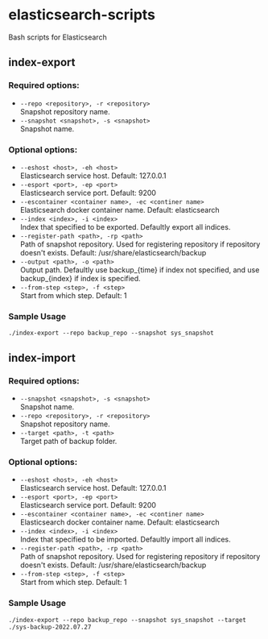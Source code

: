 # elasticsearch-scripts
Bash scripts for Elasticsearch

## index-export

### Required options:
* `--repo <repository>, -r <repository>`  
  Snapshot repository name.
* `--snapshot <snapshot>, -s <snapshot>`  
  Snapshot name.  

### Optional options:
* `--eshost <host>, -eh <host>`  
  Elasticsearch service host. Default: 127.0.0.1
* `--esport <port>, -ep <port>`  
  Elasticsearch service port. Default: 9200
* `--escontainer <container name>, -ec <continer name>`  
  Elasticsearch docker container name. Default: elasticsearch
* `--index <index>, -i <index>`  
  Index that specified to be exported. Defaultly export all indices.
* `--register-path <path>, -rp <path>`  
  Path of snapshot repository. Used for registering repository if repository doesn't exists. Default: /usr/share/elasticsearch/backup
* `--output <path>, -o <path>`  
  Output path. Defaultly use backup_{time} if index not specified, and use backup_{index} if index is specified.
* `--from-step <step>, -f <step>`  
  Start from which step. Default: 1

### Sample Usage
```
./index-export --repo backup_repo --snapshot sys_snapshot 
```

## index-import

### Required options:
* `--snapshot <snapshot>, -s <snapshot>`  
  Snapshot name.
* `--repo <repository>, -r <repository>`  
  Snapshot repository name.
* `--target <path>, -t <path>`  
  Target path of backup folder.

### Optional options:
* `--eshost <host>, -eh <host>`  
  Elasticsearch service host. Default: 127.0.0.1
* `--esport <port>, -ep <port>`  
  Elasticsearch service port. Default: 9200
* `--escontainer <container name>, -ec <continer name>`  
  Elasticsearch docker container name. Default: elasticsearch
* `--index <index>, -i <index>`  
  Index that specified to be imported. Defaultly import all indices.
* `--register-path <path>, -rp <path>`  
  Path of snapshot repository. Used for registering repository if repository doesn't exists. Default: /usr/share/elasticsearch/backup
* `--from-step <step>, -f <step>`  
  Start from which step. Default: 1

### Sample Usage
```
./index-export --repo backup_repo --snapshot sys_snapshot --target ./sys-backup-2022.07.27
```
